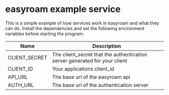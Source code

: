 # easyroam example service
This is a simple example of how services work in easyroam and what they can do.
Install the dependencies and set the following environment variables before starting the program:

| Name | Description |
|------|-------------|
|CLIENT_SECRET| The client_secret that the authentication server generated for your client|
|CLIENT_ID| Your applications client_id|
|API_URL|The base url of the easyroam api|
|AUTH_URL|The base url of the authentication server|
